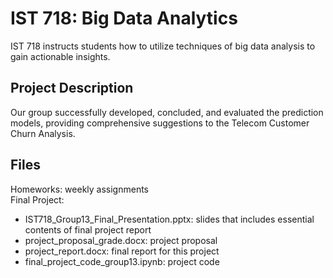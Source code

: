 # IST 718: Big Data Analytics 
IST 718 instructs students how to utilize techniques of big data analysis to gain actionable insights.

## Project Description
Our group successfully developed, concluded, and evaluated the prediction models, providing comprehensive suggestions to the Telecom Customer Churn Analysis. 

## Files
Homeworks: weekly assignments <br>
Final Project: <br>
- IST718_Group13_Final_Presentation.pptx: slides that includes essential contents of final project report <br>
- project_proposal_grade.docx: project proposal <br>
- project_report.docx: final report for this project<br>
- final_project_code_group13.ipynb: project code <br>
